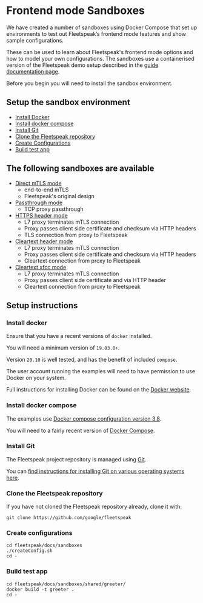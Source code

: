 # Frontend mode Sandboxes

We have created a number of sandboxes using Docker Compose that set up environments to test out Fleetspeak’s frontend mode features and show sample configurations.

These can be used to learn about Fleetspeak's frontend mode options and how to model your own configurations.
The sandboxes use a containerised version of the Fleetspeak demo setup described in the [guide documentation page](https://github.com/google/fleetspeak/blob/master/docs/guide.md). 

Before you begin you will need to install the sandbox environment.

## Setup the sandbox environment
- [Install Docker](#install-docker)
- [Install docker compose](#install-docker-compose)
- [Install Git](#install-git)
- [Clone the Fleetspeak repository](#clone-the-fleetspeak-repository)
- [Create Configurations](#create-configurations)
- [Build test app](#build-test-app)

## The following sandboxes are available
- [Direct mTLS mode](./sandboxes/direct-mtls-mode)
    - end-to-end mTLS
    - Fleetspeak's original design
- [Passthrough mode](./sandboxes/passthrough-mode)
    - TCP proxy passthrough
- [HTTPS header mode](./sandboxes/https-header-mode)
    - L7 proxy terminates mTLS connection
    - Proxy passes client side certificate and checksum via HTTP headers
    - TLS connection from proxy to Fleetspeak
- [Cleartext header mode](./sandboxes/cleartext-header-mode)
    - L7 proxy terminates mTLS connection
    - Proxy passes client side certificate and checksum via HTTP headers
    - Cleartext connection from proxy to Fleetspeak
- [Cleartext xfcc mode](./sandboxes/cleartext-xfcc-mode)
    - L7 proxy terminates mTLS connection
    - Proxy passes client side certificate and via HTTP header
    - Cleartext connection from proxy to Fleetspeak

## Setup instructions

### Install docker
Ensure that you have a recent versions of ```docker``` installed.

You will need a minimum version of ```19.03.0+```.

Version ```20.10``` is well tested, and has the benefit of included ```compose```.

The user account running the examples will need to have permission to use Docker on your system.

Full instructions for installing Docker can be found on the [Docker website](https://docs.docker.com/get-docker/).  


### Install docker compose
The examples use [Docker compose configuration version 3.8](https://docs.docker.com/compose/compose-file/compose-versioning/#version-38).

You will need to a fairly recent version of [Docker Compose](https://docs.docker.com/compose/).  

### Install Git
The Fleetspeak project repository is managed using [Git](https://git-scm.com/).

You can [find instructions for installing Git on various operating systems here](https://git-scm.com/book/en/v2/Getting-Started-Installing-Git).  


### Clone the Fleetspeak repository
If you have not cloned the Fleetspeak repository already, clone it with:

```
git clone https://github.com/google/fleetspeak
```

### Create configurations

```
cd fleetspeak/docs/sandboxes
./createConfig.sh
cd -
```

### Build test app

```
cd fleetspeak/docs/sandboxes/shared/greeter/
docker build -t greeter .
cd -
```
